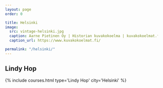 ```yaml
---
layout: page
order: 0

title: Helsinki
image:
  src: vintage-helsinki.jpg
  caption: Aarne Pietinen Oy | Historian kuvakokoelma | kuvakokoelmat.fi
  caption_url: https://www.kuvakokoelmat.fi/

permalink: "/helsinki/"
---
```


<!--more-->

## Lindy Hop
{% include courses.html type='Lindy Hop' city='Helsinki' %}

<!--
## Shag / Balboa
{% include courses.html type='Bal\'n\'Shag' city='Helsinki' %}
-->
